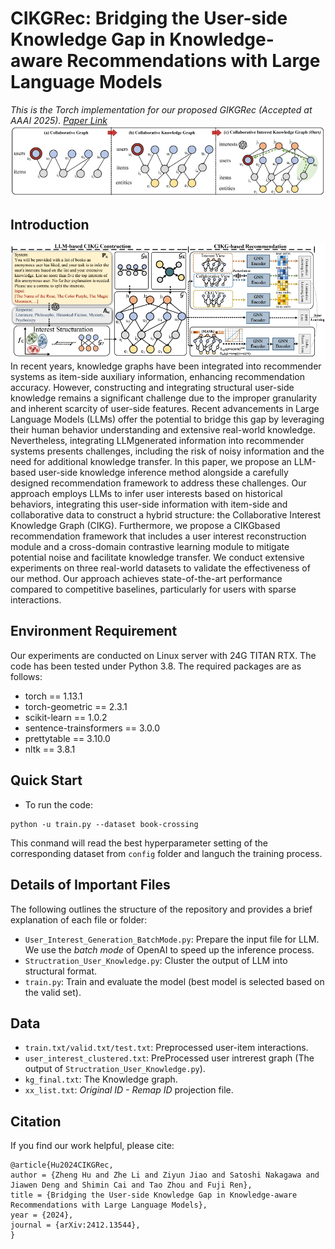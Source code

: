 # CIKGRec: Bridging the User-side Knowledge Gap in Knowledge-aware Recommendations with Large Language Models
*This is the Torch implementation for our proposed GIKGRec (Accepted at AAAI 2025). [Paper Link](https://arxiv.org/abs/2412.13544)*
![Illustration](./pics/illustrate.png)
## Introduction
![Framework](./pics/framework.png)
In recent years, knowledge graphs have been integrated into recommender systems as item-side auxiliary information, enhancing recommendation accuracy. However, constructing and integrating structural user-side knowledge remains a significant challenge due to the improper granularity and inherent scarcity of user-side features. Recent advancements in Large Language Models (LLMs) offer the potential to bridge this gap by leveraging their human behavior understanding and extensive real-world knowledge. Nevertheless, integrating LLMgenerated information into recommender systems presents challenges, including the risk of noisy information and the need for additional knowledge transfer. In this paper, we propose an LLM-based user-side knowledge inference method alongside a carefully designed recommendation framework to address these challenges. Our approach employs LLMs to infer user interests based on historical behaviors, integrating this user-side information with item-side and collaborative data to construct a hybrid structure: the Collaborative Interest Knowledge Graph (CIKG). Furthermore, we propose a CIKGbased recommendation framework that includes a user interest reconstruction module and a cross-domain contrastive learning module to mitigate potential noise and facilitate knowledge transfer. We conduct extensive experiments on three real-world datasets to validate the effectiveness of our method. Our approach achieves state-of-the-art performance compared to competitive baselines, particularly for users with sparse interactions.

## Environment Requirement
Our experiments are conducted on Linux server with 24G TITAN RTX. The code has been tested under Python 3.8. The required packages are as follows:

* torch == 1.13.1
* torch-geometric == 2.3.1
* scikit-learn == 1.0.2
* sentence-trainsformers == 3.0.0
* prettytable == 3.10.0
* nltk == 3.8.1

## Quick Start
* To run the code:
```
python -u train.py --dataset book-crossing
```

This conmand will read the best hyperparameter setting of the corresponding dataset from `config` folder and languch the training process.

## Details of Important Files
The following outlines the structure of the repository and provides a brief explanation of each file or folder:

* `User_Interest_Generation_BatchMode.py`: Prepare the input file for LLM. We use the *batch mode* of OpenAI to speed up the inference process.
* `Structration_User_Knowledge.py`: Cluster the output of LLM into structural format.
* `train.py`: Train and evaluate the model (best model is selected based on the valid set).

## Data

* `train.txt/valid.txt/test.txt`: Preprocessed user-item interactions.
* `user_interest_clustered.txt`: PreProcessed user intrerest graph (The output of `Structration_User_Knowledge.py`).
* `kg_final.txt`: The Knowledge graph.
* `xx_list.txt`: *Original ID - Remap ID* projection file.

## Citation 
If you find our work helpful, please cite:
```
@article{Hu2024CIKGRec,
author = {Zheng Hu and Zhe Li and Ziyun Jiao and Satoshi Nakagawa and Jiawen Deng and Shimin Cai and Tao Zhou and Fuji Ren},
title = {Bridging the User-side Knowledge Gap in Knowledge-aware Recommendations with Large Language Models},
year = {2024},
journal = {arXiv:2412.13544},
}
```


